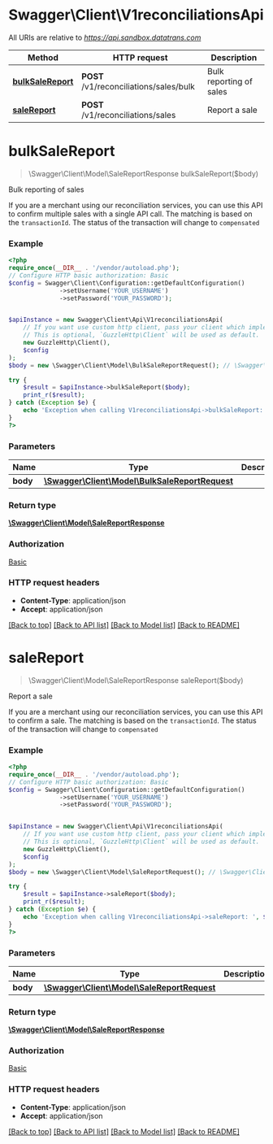 # Swagger\Client\V1reconciliationsApi

All URIs are relative to *https://api.sandbox.datatrans.com*

Method | HTTP request | Description
------------- | ------------- | -------------
[**bulkSaleReport**](V1reconciliationsApi.md#bulksalereport) | **POST** /v1/reconciliations/sales/bulk | Bulk reporting of sales
[**saleReport**](V1reconciliationsApi.md#salereport) | **POST** /v1/reconciliations/sales | Report a sale

# **bulkSaleReport**
> \Swagger\Client\Model\SaleReportResponse bulkSaleReport($body)

Bulk reporting of sales

If you are a merchant using our reconciliation services, you can use this API to confirm multiple sales with a single API call. The matching is based on the `transactionId`. The status of the transaction will change to `compensated`

### Example
```php
<?php
require_once(__DIR__ . '/vendor/autoload.php');
// Configure HTTP basic authorization: Basic
$config = Swagger\Client\Configuration::getDefaultConfiguration()
              ->setUsername('YOUR_USERNAME')
              ->setPassword('YOUR_PASSWORD');


$apiInstance = new Swagger\Client\Api\V1reconciliationsApi(
    // If you want use custom http client, pass your client which implements `GuzzleHttp\ClientInterface`.
    // This is optional, `GuzzleHttp\Client` will be used as default.
    new GuzzleHttp\Client(),
    $config
);
$body = new \Swagger\Client\Model\BulkSaleReportRequest(); // \Swagger\Client\Model\BulkSaleReportRequest | 

try {
    $result = $apiInstance->bulkSaleReport($body);
    print_r($result);
} catch (Exception $e) {
    echo 'Exception when calling V1reconciliationsApi->bulkSaleReport: ', $e->getMessage(), PHP_EOL;
}
?>
```

### Parameters

Name | Type | Description  | Notes
------------- | ------------- | ------------- | -------------
 **body** | [**\Swagger\Client\Model\BulkSaleReportRequest**](../Model/BulkSaleReportRequest.md)|  |

### Return type

[**\Swagger\Client\Model\SaleReportResponse**](../Model/SaleReportResponse.md)

### Authorization

[Basic](../../README.md#Basic)

### HTTP request headers

 - **Content-Type**: application/json
 - **Accept**: application/json

[[Back to top]](#) [[Back to API list]](../../README.md#documentation-for-api-endpoints) [[Back to Model list]](../../README.md#documentation-for-models) [[Back to README]](../../README.md)

# **saleReport**
> \Swagger\Client\Model\SaleReportResponse saleReport($body)

Report a sale

If you are a merchant using our reconciliation services, you can use this API to confirm a sale. The matching is based on the `transactionId`. The status of the transaction will change to `compensated`

### Example
```php
<?php
require_once(__DIR__ . '/vendor/autoload.php');
// Configure HTTP basic authorization: Basic
$config = Swagger\Client\Configuration::getDefaultConfiguration()
              ->setUsername('YOUR_USERNAME')
              ->setPassword('YOUR_PASSWORD');


$apiInstance = new Swagger\Client\Api\V1reconciliationsApi(
    // If you want use custom http client, pass your client which implements `GuzzleHttp\ClientInterface`.
    // This is optional, `GuzzleHttp\Client` will be used as default.
    new GuzzleHttp\Client(),
    $config
);
$body = new \Swagger\Client\Model\SaleReportRequest(); // \Swagger\Client\Model\SaleReportRequest | 

try {
    $result = $apiInstance->saleReport($body);
    print_r($result);
} catch (Exception $e) {
    echo 'Exception when calling V1reconciliationsApi->saleReport: ', $e->getMessage(), PHP_EOL;
}
?>
```

### Parameters

Name | Type | Description  | Notes
------------- | ------------- | ------------- | -------------
 **body** | [**\Swagger\Client\Model\SaleReportRequest**](../Model/SaleReportRequest.md)|  |

### Return type

[**\Swagger\Client\Model\SaleReportResponse**](../Model/SaleReportResponse.md)

### Authorization

[Basic](../../README.md#Basic)

### HTTP request headers

 - **Content-Type**: application/json
 - **Accept**: application/json

[[Back to top]](#) [[Back to API list]](../../README.md#documentation-for-api-endpoints) [[Back to Model list]](../../README.md#documentation-for-models) [[Back to README]](../../README.md)


